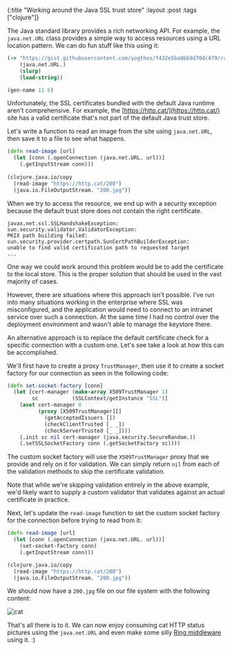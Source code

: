 
{:title "Working around the Java SSL trust store"
 :layout :post
 :tags ["clojure"]}

The Java standard library provides a rich networking API. For example, the `java.net.URL` class provides a simple way to access resources using a URL location pattern. We can do fun stuff like this using it:

```clojure
(-> "https://gist.githubusercontent.com/yogthos/f432e5ba0bb9d70dc479/raw/768050c7fae45767b277a2ce834f4d4f00158887/names.clj"
    (java.net.URL.)
    (slurp)
    (load-string))

(gen-name 11 6)    
```

Unfortunately, the SSL certificates bundled with the default Java runtime aren't comprehensive. For example, the [https://http.cat/](https://http.cat/) site has a valid certificate that's not part of the default Java trust store.

Let's write a function to read an image from the site using `java.net.URL`, then save it to a file to see what happens.

```clojure
(defn read-image [url]
  (let [conn (.openConnection (java.net.URL. url))]    
    (.getInputStream conn)))
    
(clojure.java.io/copy
  (read-image "https://http.cat/200")
  (java.io.FileOutputStream. "200.jpg"))
```
When we try to access the resource, we end up with a security exception because the default trust store does not contain the right certificate.

```
javax.net.ssl.SSLHandshakeException: sun.security.validator.ValidatorException:
PKIX path building failed: sun.security.provider.certpath.SunCertPathBuilderException:
unable to find valid certification path to requested target
...
```

One way we could work around this problem would be to add the certificate to the local store. This is the proper solution that should be used in the vast majority of cases.

However, there are situations where this approach isn't possible. I've run into many situations working in the enterprise where SSL was misconfigured, and the application would need to connect to an intranet service over such a connection. At the same time I had no control over the deployment environment and wasn't able to manage the keystore there.

An alternative approach is to replace the default certificate check for a specific connection with a custom one. Let's see take a look at how this can be accomplished.

We'll first have to create a proxy `TrustManager`, then use it to create a socket factory for our connection as seen in the following code:

```clojure
(defn set-socket-factory [conn]
  (let [cert-manager (make-array X509TrustManager 1)
        sc           (SSLContext/getInstance "SSL")]
    (aset cert-manager 0
          (proxy [X509TrustManager][]
            (getAcceptedIssuers [])
            (checkClientTrusted [_ _])
            (checkServerTrusted [_ _])))
    (.init sc nil cert-manager (java.security.SecureRandom.))
    (.setSSLSocketFactory conn (.getSocketFactory sc))))
```

The custom socket factory will use the `X509TrustManager` proxy that we provide and rely on it for validation. We can simply return `nil` from each of the validation methods to skip the certificate validation.

Note that while we're skipping validation entirely in the above example, we'd likely want to supply a custom validator that validates against an actual certificate in practice.

Next, let's update the `read-image` function to set the custom socket factory for the connection before trying to read from it:

```clojure
(defn read-image [url]
  (let [conn (.openConnection (java.net.URL. url))]
    (set-socket-factory conn)
    (.getInputStream conn)))

(clojure.java.io/copy
  (read-image "https://http.cat/200")
  (java.io.FileOutputStream. "200.jpg"))    
```

We should now have a `200.jpg` file on our file system with the following content:

![cat](https://http.cat/200)

That's all there is to it. We can now enjoy consuming cat HTTP status pictures using the `java.net.URL` and even make some silly [Ring middleware](https://github.com/yogthos/ring-http-cat-status) using it. :)



